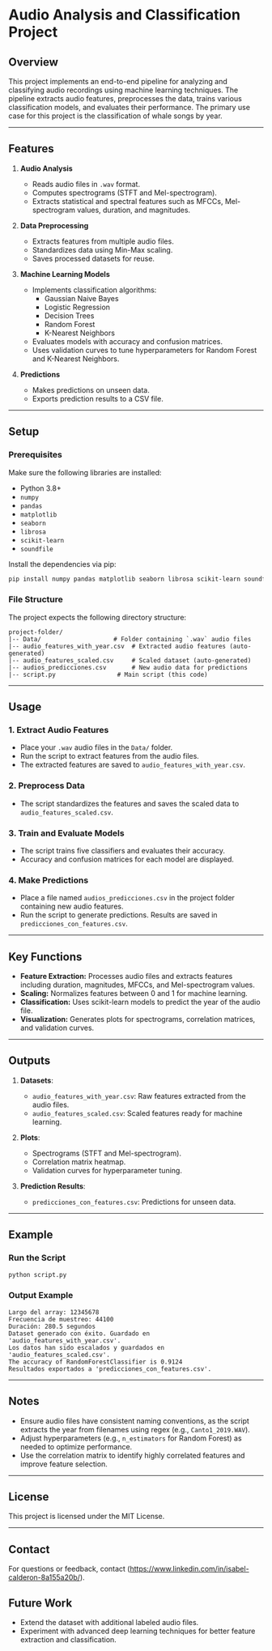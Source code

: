 # Audio Analysis and Classification Project

## Overview
This project implements an end-to-end pipeline for analyzing and classifying audio recordings using machine learning techniques. The pipeline extracts audio features, preprocesses the data, trains various classification models, and evaluates their performance. The primary use case for this project is the classification of whale songs by year.

---

## Features
1. **Audio Analysis**
   - Reads audio files in `.wav` format.
   - Computes spectrograms (STFT and Mel-spectrogram).
   - Extracts statistical and spectral features such as MFCCs, Mel-spectrogram values, duration, and magnitudes.

2. **Data Preprocessing**
   - Extracts features from multiple audio files.
   - Standardizes data using Min-Max scaling.
   - Saves processed datasets for reuse.

3. **Machine Learning Models**
   - Implements classification algorithms:
     - Gaussian Naive Bayes
     - Logistic Regression
     - Decision Trees
     - Random Forest
     - K-Nearest Neighbors
   - Evaluates models with accuracy and confusion matrices.
   - Uses validation curves to tune hyperparameters for Random Forest and K-Nearest Neighbors.

4. **Predictions**
   - Makes predictions on unseen data.
   - Exports prediction results to a CSV file.

---

## Setup

### Prerequisites
Make sure the following libraries are installed:
- Python 3.8+
- `numpy`
- `pandas`
- `matplotlib`
- `seaborn`
- `librosa`
- `scikit-learn`
- `soundfile`

Install the dependencies via pip:
```bash
pip install numpy pandas matplotlib seaborn librosa scikit-learn soundfile
```

### File Structure
The project expects the following directory structure:
```
project-folder/
|-- Data/                    # Folder containing `.wav` audio files
|-- audio_features_with_year.csv  # Extracted audio features (auto-generated)
|-- audio_features_scaled.csv     # Scaled dataset (auto-generated)
|-- audios_predicciones.csv       # New audio data for predictions
|-- script.py                 # Main script (this code)
```

---

## Usage

### 1. Extract Audio Features
- Place your `.wav` audio files in the `Data/` folder.
- Run the script to extract features from the audio files.
- The extracted features are saved to `audio_features_with_year.csv`.

### 2. Preprocess Data
- The script standardizes the features and saves the scaled data to `audio_features_scaled.csv`.

### 3. Train and Evaluate Models
- The script trains five classifiers and evaluates their accuracy.
- Accuracy and confusion matrices for each model are displayed.

### 4. Make Predictions
- Place a file named `audios_predicciones.csv` in the project folder containing new audio features.
- Run the script to generate predictions. Results are saved in `predicciones_con_features.csv`.

---

## Key Functions
- **Feature Extraction:** Processes audio files and extracts features including duration, magnitudes, MFCCs, and Mel-spectrogram values.
- **Scaling:** Normalizes features between 0 and 1 for machine learning.
- **Classification:** Uses scikit-learn models to predict the year of the audio file.
- **Visualization:** Generates plots for spectrograms, correlation matrices, and validation curves.

---

## Outputs
1. **Datasets**:
   - `audio_features_with_year.csv`: Raw features extracted from the audio files.
   - `audio_features_scaled.csv`: Scaled features ready for machine learning.

2. **Plots**:
   - Spectrograms (STFT and Mel-spectrogram).
   - Correlation matrix heatmap.
   - Validation curves for hyperparameter tuning.

3. **Prediction Results**:
   - `predicciones_con_features.csv`: Predictions for unseen data.

---

## Example

### Run the Script
```bash
python script.py
```

### Output Example
```
Largo del array: 12345678
Frecuencia de muestreo: 44100
Duración: 280.5 segundos
Dataset generado con éxito. Guardado en 'audio_features_with_year.csv'.
Los datos han sido escalados y guardados en 'audio_features_scaled.csv'.
The accuracy of RandomForestClassifier is 0.9124
Resultados exportados a 'predicciones_con_features.csv'.
```

---

## Notes
- Ensure audio files have consistent naming conventions, as the script extracts the year from filenames using regex (e.g., `Canto1_2019.WAV`).
- Adjust hyperparameters (e.g., `n_estimators` for Random Forest) as needed to optimize performance.
- Use the correlation matrix to identify highly correlated features and improve feature selection.

---

## License
This project is licensed under the MIT License.

---

## Contact
For questions or feedback, contact (https://www.linkedin.com/in/isabel-calderon-8a155a20b/).



## Future Work

- Extend the dataset with additional labeled audio files.
- Experiment with advanced deep learning techniques for better feature extraction and classification.


